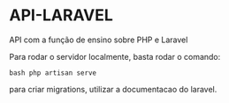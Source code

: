 # API-LARAVEL
API com a função de ensino sobre PHP e Laravel


Para rodar o servidor localmente, basta rodar o comando:

```bash php artisan serve```

para criar migrations, utilizar a documentacao do laravel.